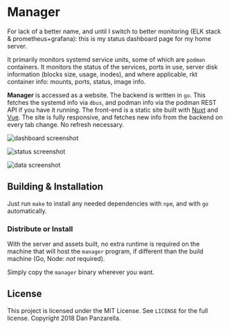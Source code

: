 Manager
=======

For lack of a better name, and until I switch to better monitoring (ELK stack & prometheus+grafana): this is my status dashboard page for my home server.

It primarily monitors systemd service units, some of which are `podman` containers. It monitors the status of the services, ports in use, server disk information (blocks size, usage, inodes), and where applicable, rkt container info: mounts, ports, status, image info.

**Manager** is accessed as a website. The backend is written in `go`. This fetches the systemd info via `dbus`, and podman info via the podman REST API if you have it running. The front-end is a static site built with [Nuxt](https://nuxtjs.org/) and [Vue](https://vuejs.org/). The site is fully responsive, and fetches new info from the backend on every tab change. No refresh necessary.

![dashboard screenshot](https://raw.githubusercontent.com/pzl/manager/assets/main.png)

![status screenshot](https://raw.githubusercontent.com/pzl/manager/assets/svc.png)

![data screenshot](https://raw.githubusercontent.com/pzl/manager/assets/data.png)

Building & Installation
-------------

Just run `make` to install any needed dependencies with `npm`, and with `go` automatically.

### Distribute or Install

With the server and assets built, no extra runtime is required on the machine that will host the `manager` program, if different than the build machine (Go, Node: _not_ required).

Simply copy the `manager` binary wherever you want.


License
--------

This project is licensed under the MIT License. See `LICENSE` for the full license. Copyright 2018 Dan Panzarella.